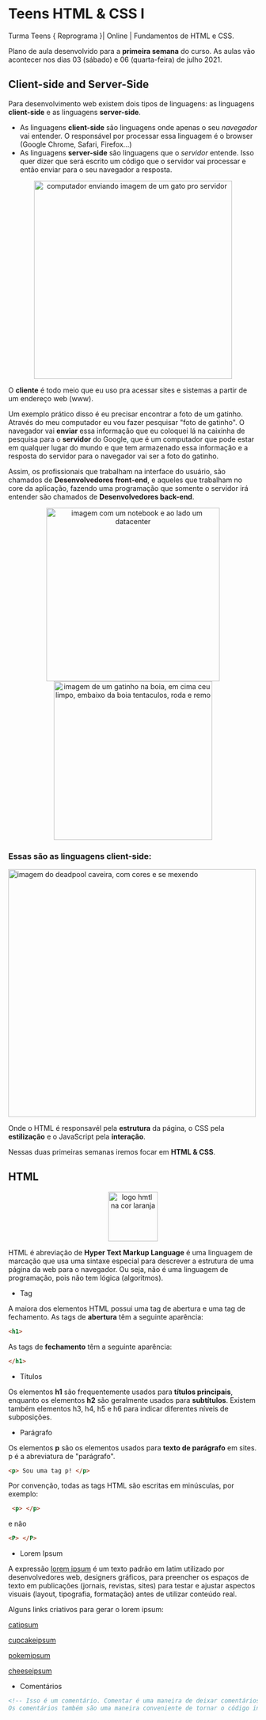 # Teens HTML & CSS I

Turma Teens { Reprograma }| Online | Fundamentos de HTML e CSS. 

Plano de aula desenvolvido para a <b>primeira semana</b> do curso. As aulas vão acontecer nos dias 03 (sábado) e 06 (quarta-feira) de julho 2021.

## Client-side and Server-Side

Para desenvolvimento web existem dois tipos de linguagens: as linguagens <b>client-side</b> e as linguagens <b>server-side</b>.
- As linguagens <b>client-side</b> são linguagens onde apenas o seu <i>navegador</i> vai entender. O responsável por processar essa linguagem é o browser (Google Chrome,
Safari, Firefox...)
- As linguagens <b>server-side</b> são linguagens que o <i>servidor</i> entende. Isso quer dizer que será escrito um código que o servidor vai processar e então enviar
para o seu navegador a resposta.
<div align="center">
  <img alt="computador enviando imagem de um gato pro servidor" src="https://thumbs.gfycat.com/CloudySaneIcelandichorse.webp" width="400">
</div>

O <b>cliente</b> é todo meio que eu uso pra acessar sites e sistemas a partir de um endereço web (www).

Um exemplo prático disso é eu precisar encontrar a foto de um gatinho. Através do meu computador eu vou fazer pesquisar "foto de gatinho".
O navegador vai <b>enviar</b> essa informação que eu coloquei lá na caixinha de pesquisa para o <b>servidor</b> do Google, que é um computador que pode estar em qualquer 
lugar do mundo e que tem armazenado essa informação e a resposta do servidor para o navegador vai ser a foto do gatinho.

Assim, os profissionais que trabalham na interface do usuário, são chamados de <b>Desenvolvedores front-end</b>, e aqueles que trabalham no core da aplicação, 
fazendo uma programação que somente o servidor irá entender são chamados de <b>Desenvolvedores back-end</b>.
<div align="center">
  <img alt="imagem com um notebook e ao lado um datacenter" src="https://www.datocms-assets.com/14946/1590690600-front-end-back-end-1080x608.png?auto=format&w=1080" width="350">
  <img alt="imagem de um gatinho na boia, em cima ceu limpo, embaixo da boia tentaculos, roda e remo" src="https://248006.selcdn.ru/main/upload/setka_images/7e62b3835daf60768398349b17d2a465e65aadd7.png" width="320">
</div>

### Essas são as linguagens client-side:

<div>
  <img alt="imagem do deadpool caveira, com cores e se mexendo" src="https://moz-static.moz.com/youmoz_uploads/javascript-seo/5948abfc0e2df5.02876591.gif" width="500">
</div>

Onde o HTML é responsavél pela <b>estrutura</b> da página, o CSS pela <b>estilização</b> e o JavaScript pela <b>interação</b>.

Nessas duas primeiras semanas iremos focar em <b>HTML & CSS</b>. 

## HTML
<div align="center">
  <img alt="logo hmtl na cor laranja" src="https://logodownload.org/wp-content/uploads/2016/10/html5-logo-8.png" width="100">
</div>
  
  HTML é abreviação de <b>Hyper Text Markup Language</b> é uma linguagem de marcação que usa uma sintaxe especial para descrever a estrutura de uma página da web para o navegador. Ou seja, não é uma linguagem de programação, pois não tem lógica (algoritmos).
  
- Tag

A maiora dos elementos HTML possui uma tag de abertura e uma tag de fechamento.
As tags de **abertura** têm a seguinte aparência:
``` html
<h1>
```
As tags de **fechamento** têm a seguinte aparência:
``` html
</h1>
```

- Títulos

Os elementos **h1** são frequentemente usados para **títulos principais**, enquanto os elementos **h2** são geralmente usados para **subtítulos**. Existem também elementos h3, h4, h5 e h6 para indicar diferentes níveis de subposições.

- Parágrafo

Os elementos **p** são os elementos usados para **texto de parágrafo** em sites. p é a abreviatura de "parágrafo".
``` html 
<p> Sou uma tag p! </p>
```

Por convenção, todas as tags HTML são escritas em minúsculas, por exemplo:
``` html
 <p> </p> 
```
e não 
``` html
<P> </P>
```

- Lorem Ipsum

A expressão [lorem ipsum](https://pt.wikipedia.org/wiki/Lorem_ipsum) é um texto padrão em latim utilizado por desenvolvedores web, designers gráficos, para preencher os espaços de texto em publicações (jornais, revistas, sites) para testar e ajustar aspectos visuais (layout, tipografia, formatação) antes de utilizar conteúdo real.

Alguns links criativos para gerar o lorem ipsum:

[catipsum](http://www.catipsum.com/)

[cupcakeipsum](http://www.cupcakeipsum.com/)

[pokemipsum](https://pokemipsum.com/)

[cheeseipsum](http://www.cheeseipsum.co.uk/)

- Comentários

``` html
<!-- Isso é um comentário. Comentar é uma maneira de deixar comentários para outros desenvolvedores em meu código, sem afetar a saída resultante que é exibida para o usuário final.
Os comentários também são uma maneira conveniente de tornar o código inativo sem ter que excluí-lo por completo.-->
```
